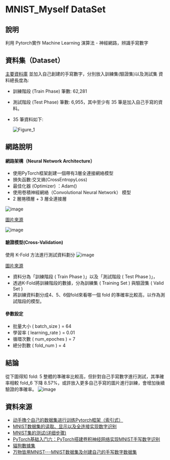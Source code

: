 # MNIST_Myself DataSet
## 說明
利用  Pytorch實作 Machine Learning 演算法 - 神經網路，辨識手寫數字

## 資料集（Dataset）
[主要資料庫](http://pan.baidu.com/s/1pLMV4Kz "懸停顯示")
並加入自己創建的手寫數字，分別放入訓練集(驗證集)以及測試集
資料總長度為:
  -  訓練階段 (Train Phase) 筆數: 62,281
  -  測試階段 (Test Phase) 筆數: 6,955，其中至少有 35 筆是加入自己手寫的資料。
  - 35 筆資料如下:

     ![Figure_1](https://github.com/choumienmien/MNIST/assets/37107594/637253a6-c8c7-4898-97e7-dd7e5de0734a)


## 網路說明

#### 網路架構（Neural Network Architecture）
- 使用PyTorch框架創建一個帶有3層全連接網絡模型  
- 損失函數:交叉熵(CrossEntropyLoss)
- 最佳化器 (Optimizer) ：Adam()
- 使用卷積神經網絡（Convolutional Neural Network） 模型
 - 2 層捲積層 + 3 層全連接層 

  ![image](https://github.com/choumienmien/MNIST/assets/37107594/511dc877-6344-4f00-a6e7-32923f484ee4)


  [圖片來源](https://medium.com/jameslearningnote/%E8%B3%87%E6%96%99%E5%88%86%E6%9E%90-%E6%A9%9F%E5%99%A8%E5%AD%B8%E7%BF%92-%E7%AC%AC5-1%E8%AC%9B-%E5%8D%B7%E7%A9%8D%E7%A5%9E%E7%B6%93%E7%B6%B2%E7%B5%A1%E4%BB%8B%E7%B4%B9-convolutional-neural-network-4f8249d65d4f  "懸停顯示")

  ![image](https://github.com/choumienmien/MNIST/assets/37107594/92ab1d13-8bbc-46f3-8eed-b34113767d94)


#### 驗證模型(Cross-Validation)
使用 K-Fold 方法進行測試資料劃分
![image](https://github.com/choumienmien/MNIST/assets/37107594/155a25bd-a1e0-4825-b54e-6c610a4d2c7a)

[圖片來源](https://ithelp.ithome.com.tw/articles/10279240)

- 資料分為「訓練階段 ( Train Phase )」以及「測試階段 ( Test Phase )」，
- 透過K-Fold將訓練階段的數據，分為訓練集 ( Training Set ) 與驗證集 ( Valid Set )
- 將訓練資料劃分成4、5、6個fold來看哪一個 fold 的準確率比較高，以作為測試階段的模型。

#### 參數設定
- 批量大小 ( batch_size ) = 64 
- 學習率 ( learning_rate ) = 0.01
- 循環次數 ( num_epoches ) = 7
- 總分割數 ( fold_num ) = 4

## 結論
從下圖得知 fold: 5 整體的準確率比較高，但針對自己手寫數字進行測試，其準確率相較 fold_6 下降 8.57%，或許放入更多自己手寫的圖片進行訓練，會增加後續驗證的準確率。
![image](https://github.com/choumienmien/MNIST/assets/37107594/98429f8c-5cc3-41b6-ac43-c4871144d1f0)

  
## 資料來源
* [动手撸个自己的数据集进行训练Pytorch框架（索引式）](https://juejin.cn/post/7078130257970069518 "懸停顯示")
* [MNIST数据集的读取、显示以及全连接实现数字识别](https://blog.csdn.net/QLeelq/article/details/121069095 "懸停顯示")
* [MNIST集的测试(详细步骤)](https://blog.csdn.net/whale_ss/article/details/129939960?spm=1001.2101.3001.6650.2&utm_medium=distribute.pc_relevant.none-task-blog-2%7Edefault%7EYuanLiJiHua%7EPosition-2-129939960-blog-123781738.235%5Ev38%5Epc_relevant_default_base3&depth_1-utm_source=distribute.pc_relevant.none-task-blog-2%7Edefault%7EYuanLiJiHua%7EPosition-2-129939960-blog-123781738.235%5Ev38%5Epc_relevant_default_base3&utm_relevant_index=5 "懸停顯示")
* [PyTorch基础入门六：PyTorch搭建卷积神经网络实现MNIST手写数字识别](https://blog.csdn.net/out_of_memory_error/article/details/81434907 "懸停顯示")
* [貓狗數據集](https://www.cnblogs.com/xiximayou/p/12398285.html "懸停顯示")
* [万物皆用MNIST---MNIST数据集及创建自己的手写数字数据集](https://blog.csdn.net/m0_62128864/article/details/123781738 "懸停顯示")
